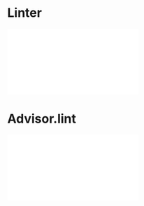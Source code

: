 # Linter

<embed src='@/docs/api/chart-advisor/Linter.zh.md'></embed>
# Advisor.lint

<embed src='@/docs/api/chart-advisor/lint.zh.md'></embed>
